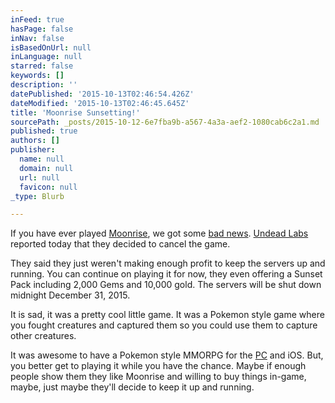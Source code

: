 ```yaml
---
inFeed: true
hasPage: false
inNav: false
isBasedOnUrl: null
inLanguage: null
starred: false
keywords: []
description: ''
datePublished: '2015-10-13T02:46:54.426Z'
dateModified: '2015-10-13T02:46:45.645Z'
title: 'Moonrise Sunsetting!'
sourcePath: _posts/2015-10-12-6e7fba9b-a567-4a3a-aef2-1080cab6c2a1.md
published: true
authors: []
publisher:
  name: null
  domain: null
  url: null
  favicon: null
_type: Blurb

---
```

If you have ever played [Moonrise][0], we got some [bad news][1]. [Undead Labs][2] reported today that they decided to cancel the game.

They said they just weren't making enough profit to keep the servers up and running. You can continue on playing it for now, they even offering a Sunset Pack including 2,000 Gems and 10,000 gold. The servers will be shut down midnight December 31, 2015\.

It is sad, it was a pretty cool little game. It was a Pokemon style game where you fought creatures and captured them so you could use them to capture other creatures.

It was awesome to have a Pokemon style MMORPG for the [PC][3] and iOS. But, you better get to playing it while you have the chance. Maybe if enough people show them they like Moonrise and willing to buy things in-game, maybe, just maybe they'll decide to keep it up and running.

[0]: https://moonrisegame.com/
[1]: https://undeadlabs.com/2015/08/news/the-sun-sets-on-moonrise/
[2]: https://undeadlabs.com/
[3]: http://store.steampowered.com/agecheck/app/351040/